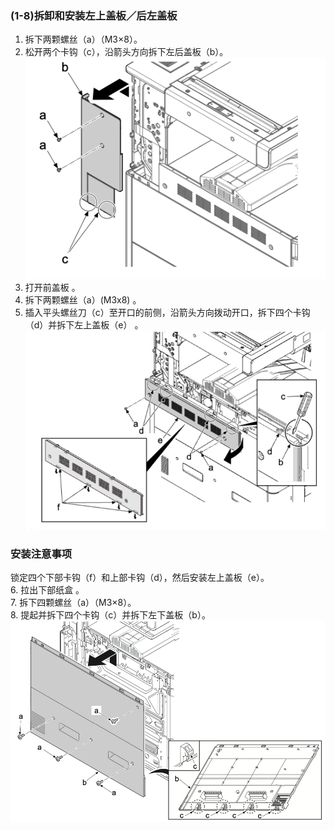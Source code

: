 ### (1-8)拆卸和安装左上盖板／后左盖板  
1. 拆下两颗螺丝（a）（M3×8）。  
2. 松开两个卡钩（c），沿箭头方向拆下左后盖板（b）。  
![](./image/image-15.png)  
3. 打开前盖板 。  
4. 拆下两颗螺丝（a）(M3x8) 。  
5. 插入平头螺丝刀（c）至开口的前侧，沿箭头方向拨动开口，拆下四个卡钩（d）并拆下左上盖板（e） 。   
![](./image/image-16.png)  
### **安装注意事项**  
锁定四个下部卡钩（f）和上部卡钩（d），然后安装左上盖板（e）。  
6. 拉出下部纸盒 。  
7. 拆下四颗螺丝（a）（M3×8）。  
8. 提起并拆下四个卡钩（c）并拆下左下盖板（b）。  
![](./image/image-17.png)  